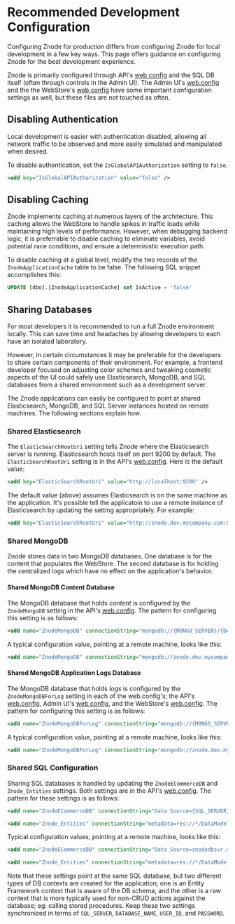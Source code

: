 # Recommended Development Configuration

Configuring Znode for production differs from configuring Znode for local development in a few key ways. This page offers guidance on configuring Znode for the best development experience.

Znode is primarily configured through API's [web.config](https://github.com/amlacommerce/znode/blob/master/ZnodeMultifront/Projects/Znode.Engine.Admin/Web.config) and the SQL DB itself (often through controls in the Admin UI). The Admin UI's [web.config](https://github.com/amlacommerce/znode/blob/master/ZnodeMultifront/Projects/Znode.Engine.Admin/Web.config) and the the WebStore's [web.config](https://github.com/amlacommerce/znode/blob/master/ZnodeMultifront/Projects/Znode.Engine.Admin/Web.config) have some important configuration settings as well, but these files are not touched as often.

## Disabling Authentication

Local development is easier with authentication disabled, allowing all network traffic to be observed and more easily simulated and manipulated when desired.

To disable authentication, set the `IsGlobalAPIAuthorization` setting to `false`.

```xml
<add key="IsGlobalAPIAuthorization" value="false" />
```

## Disabling Caching

Znode implements caching at numerous layers of the architecture. This caching allows the WebStore to handle spikes in traffic loads while maintaining high levels of performance. However, when debugging backend logic, it is preferrable to disable caching to eliminate variables, avoid potential race conditions, and ensure a deterministic execution path.

To disable caching at a global level, modify the two records of the `ZnodeApplicationCache` table to be false. The following SQL snippet accomplishes this:

```SQL
UPDATE [dbo].[ZnodeApplicationCache] set IsActive = 'false'
```

## Sharing Databases

For most developers it is recommended to run a full Znode environment locally. This can save time and headaches by allowing developers to each have an isolated laboratory.

However, in certain circumstances it may be preferable for the developers to share certain components of their environment. For example, a frontend developer focused on adjusting color schemes and tweaking cosmetic aspects of the UI could safely use Elasticsearch, MongoDB, and SQL databases from a shared environment such as a development server.

The Znode applications can easily be configured to point at shared Elasticsearch, MongoDB, and SQL Server instances hosted on remote machines. The following sections explain how.

### Shared Elasticsearch

The `ElasticSearchRootUri` setting tells Znode where the Elasticsearch server is running. Elasticsearch hosts itself on port 9200 by default. The `ElasticSearchRootUri` setting is in the API's [web.config](https://github.com/amlacommerce/znode/blob/master/ZnodeMultifront/Projects/Znode.Engine.Admin/Web.config). Here is the default value:

```xml
<add key="ElasticSearchRootUri" value="http://localhost:9200" />
```

The default value (above) assumes Elasticsearch is on the same machine as the application. It's possible tell the applicatoin to use a remote instance of Elasticsearch by updating the setting appropriately. For example:

```xml
<add key="ElasticSearchRootUri" value="http://znode.dev.mycompany.com:9200" />
```

### Shared MongoDB

Znode stores data in two MongoDB databases. One database is for the content that populates the WebStore. The second database is for holding the centralized logs which have no effect on the application's behavior.

#### Shared MongoDB Content Database

The MongoDB database that holds *content* is configured by the `ZnodeMongoDB` setting in the API's [web.config](https://github.com/amlacommerce/znode/blob/master/ZnodeMultifront/Projects/Znode.Engine.Admin/Web.config). The pattern for configuring this setting is as follows:

```xml
<add name="ZnodeMongoDB" connectionString="mongodb://{MONGO_SERVER}/{DATABASE_NAME}" />
```

A typical configuration value, pointing at a remote machine, looks like this:

```xml
<add name="ZnodeMongoDB" connectionString="mongodb://znode.dev.mycompany.com:27017/ZnodeMultifront" />
```

#### Shared MongoDB Application Logs Database

The MongoDB database that holds *logs* is configured by the `ZnodeMongoDBForLog` setting in each of the web.config's; the API's [web.config](https://github.com/amlacommerce/znode/blob/master/ZnodeMultifront/Projects/Znode.Engine.Admin/Web.config), Admin UI's [web.config](https://github.com/amlacommerce/znode/blob/master/ZnodeMultifront/Projects/Znode.Engine.Admin/Web.config), and the WebStore's [web.config](https://github.com/amlacommerce/znode/blob/master/ZnodeMultifront/Projects/Znode.Engine.Admin/Web.config). The pattern for configuring this setting is as follows:

```xml
<add name="ZnodeMongoDBForLog" connectionString="mongodb://{MONGO_SERVER}/{DATABASE_NAME_FOR_LOGS}" />
```

A typical configuration value, pointing at a remote machine, looks like this:

```xml
<add name="ZnodeMongoDBForLog" connectionString="mongodb://znode.dev.mycompany.com:27017/ZnodeMultifront_LogMessages" />
```

### Shared SQL Configuration

Sharing SQL databases is handled by updating the `ZnodeECommerceDB` and `Znode_Entities` settings. Both settings are in the API's [web.config](https://github.com/amlacommerce/znode/blob/master/ZnodeMultifront/Projects/Znode.Engine.Admin/Web.config). The pattern for these settings is as follows:

```xml
<add name="ZnodeECommerceDB" connectionString="Data Source={SQL_SERVER};Initial Catalog={DATABASE_NAME};User Id={USER_ID};Password={PASSWORD};" providerName="System.Data.SqlClient" />

<add name="Znode_Entities" connectionString="metadata=res://*/DataModel.ZnodeEntities.csdl|res://*/DataModel.ZnodeEntities.ssdl|res://*/DataModel.ZnodeEntities.msl;provider=System.Data.SqlClient;provider connection string=&quot;Data Source={SQL_SERVER};Initial Catalog={DATABASE_NAME};User Id={USER_ID};Password={PASSWORD};MultipleActiveResultSets=True;App=EntityFramework&quot;" providerName="System.Data.EntityClient" />
```

Typical configuration values, pointing at a remote machine, looks like this:

```xml
<add name="ZnodeECommerceDB" connectionString="Data Source=znodedbsvr.database.windows.net;Initial Catalog=ZnodeMultifront;User Id=sa;Password=zn0d3R0cks;" providerName="System.Data.SqlClient" />

<add name="Znode_Entities" connectionString="metadata=res://*/DataModel.ZnodeEntities.csdl|res://*/DataModel.ZnodeEntities.ssdl|res://*/DataModel.ZnodeEntities.msl;provider=System.Data.SqlClient;provider connection string=&quot;Data Source=znodedbsvr.database.windows.net;Initial Catalog=ZnodeMultifront;User Id=sa;Password=zn0d3R0cks;MultipleActiveResultSets=True;App=EntityFramework&quot;" providerName="System.Data.EntityClient" />
```

Note that these settings point at the same SQL database, but two different types of DB contexts are created for the application; one is an Entity Framework context that is aware of the DB schema, and the other is a raw context that is more typically used for non-CRUD actions against the database; eg: calling stored procedures. Keep these two settings synchronized in terms of `SQL_SERVER`, `DATABASE_NAME`, `USER_ID`, and `PASSWORD`.
